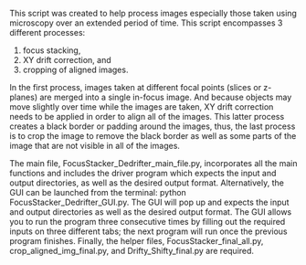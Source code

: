 This script was created to help process images especially those taken using microscopy over an extended period of time. This script encompasses 3 different processes:
1)  focus stacking,
2)  XY drift correction, and
3)  cropping of aligned images.

In the first process, images taken at different focal points (slices or z-planes) are merged into a single in-focus image. And because objects may move slightly over time while the images are taken, XY drift correction needs to be applied in order to align all of the images. This latter process creates a black border or padding around the images, thus, the last process is to crop the image to remove the black border as well as some parts of the image that are not visible in all of the images.

The main file, FocusStacker_Dedrifter_main_file.py, incorporates all the main functions and includes the driver program which expects the input and output directories, as well as the desired output format.
Alternatively, the GUI can be launched from the terminal: python FocusStacker_Dedrifter_GUI.py.  The GUI will pop up and expects the input and output directories as well as the desired output format. The GUI allows you to run the program three consecutive times by filling out the required inputs on three different tabs; the next program will run once the previous program finishes.
Finally, the helper files, FocusStacker_final_all.py, crop_aligned_img_final.py, and Drifty_Shifty_final.py are required.

